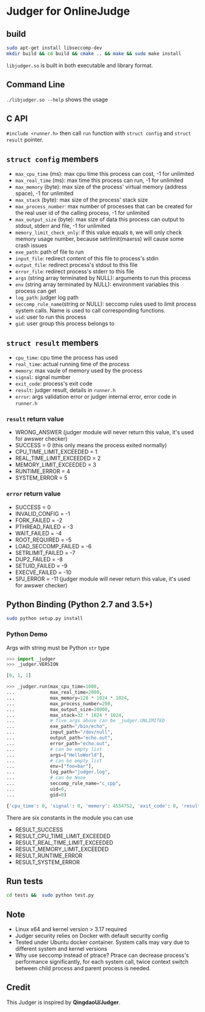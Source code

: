 # Judger for OnlineJudge 

## build

```bash
sudo apt-get install libseccomp-dev
mkdir build && cd build && cmake .. && make && sudo make install
```

`libjudger.so` is built in both executable and library format.

## Command Line

`./libjudger.so --help` shows the usage

## C API

`#include <runner.h>` then call `run` function with `struct config` and `struct result` pointer.

## `struct config` members

 - `max_cpu_time` (ms):  max cpu time this process can cost, -1 for unlimited
 - `max_real_time` (ms):  max time this process can run, -1 for unlimited
 - `max_memory` (byte):  max size of the process' virtual memory (address space), -1 for unlimited
 - `max_stack` (byte):  max size of the process' stack size
 - `max_process_number`:  max number of processes that can be created for the real user id of the calling process, -1 for unlimited
 - `max_output_size` (byte):  max size of data this process can output to stdout, stderr and file, -1 for unlimited
 - `memory_limit_check_only`: if this value equals `0`, we will only check memory usage number, because setrlimit(maxrss) will cause some crash issues
 - `exe_path`:  path of file to run
 - `input_file`:  redirect content of this file to process's stdin
 - `output_file`:  redirect process's stdout to this file
 - `error_file`:  redirect process's stderr to this file
 - `args` (string array terminated by NULL):  arguments to run this process
 - `env` (string array terminated by NULL):  environment variables this process can get
 - `log_path`:  judger log path
 - `seccomp_rule_name`(string or NULL): seccomp rules used to limit process system calls. Name is used to call corresponding functions.
 - `uid`:  user to run this process
 - `gid`:  user group this process belongs to
 
## `struct result` members

 - `cpu_time`:  cpu time the process has used
 - `real_time`:  actual running time of the process
 - `memory`:  max vaule of memory used by the process
 - `signal`:  signal number
 - `exit_code`:  process's exit code
 - `result`:  judger result, details in `runner.h`
 - `error`:  args validation error or judger internal error, error code in `runner.h`

### `result` return value
  - WRONG_ANSWER (judger module will never return this value, it's used for awswer checker)
  - SUCCESS = 0 (this only means the process exited normally)
  - CPU_TIME_LIMIT_EXCEEDED = 1 
  - REAL_TIME_LIMIT_EXCEEDED = 2
  - MEMORY_LIMIT_EXCEEDED = 3
  - RUNTIME_ERROR = 4
  - SYSTEM_ERROR = 5

### `error` return value
  - SUCCESS = 0
  - INVALID_CONFIG = -1
  - FORK_FAILED = -2
  - PTHREAD_FAILED = -3
  - WAIT_FAILED = -4
  - ROOT_REQUIRED = -5
  - LOAD_SECCOMP_FAILED = -6
  - SETRLIMIT_FAILED = -7
  - DUP2_FAILED = -8
  - SETUID_FAILED = -9
  - EXECVE_FAILED = -10
  - SPJ_ERROR = -11 (judger module will never return this value, it's used for awswer checker)
 
## Python Binding (Python 2.7 and 3.5+)

```bash
sudo python setup.py install
```

### Python Demo

Args with string must be Python `str` type

```python
>>> import _judger
>>> _judger.VERSION

[0, 1, 1]

>>> _judger.run(max_cpu_time=1000,
...             max_real_time=2000,
...             max_memory=128 * 1024 * 1024,
...             max_process_number=200,
...             max_output_size=10000,
...             max_stack=32 * 1024 * 1024,
...             # five args above can be _judger.UNLIMITED
...             exe_path="/bin/echo",
...             input_path="/dev/null",
...             output_path="echo.out",
...             error_path="echo.out",
...             # can be empty list
...             args=["HelloWorld"],
...             # can be empty list
...             env=["foo=bar"],
...             log_path="judger.log",
...             # can be None
...             seccomp_rule_name="c_cpp",
...             uid=0,
...             gid=0)

{'cpu_time': 0, 'signal': 0, 'memory': 4554752, 'exit_code': 0, 'result': 0, 'error': 0, 'real_time': 2}
```

There are six constants in the module you can use

 - RESULT_SUCCESS
 - RESULT_CPU_TIME_LIMIT_EXCEEDED
 - RESULT_REAL_TIME_LIMIT_EXCEEDED
 - RESULT_MEMORY_LIMIT_EXCEEDED
 - RESULT_RUNTIME_ERROR
 - RESULT_SYSTEM_ERROR


## Run tests

```bash
cd tests &&  sudo python test.py
```

## Note

 - Linux x64 and kernel version > 3.17 required
 - Judger security relies on Docker with default security config
 - Tested under Ubuntu docker container. System calls may vary due to different system and kernel versions
 - Why use seccomp instead of ptrace? Ptrace can decrease process's performance significantly, for each system call, twice context switch between child process and parent process is needed.
 
## Credit

  This Judger is inspired by **QingdaoU/Judger**.


